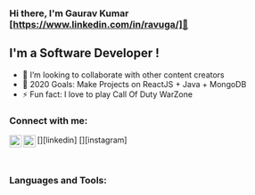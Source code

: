 ### Hi there, I'm Gaurav Kumar [https://www.linkedin.com/in/ravuga/]👋

## I'm a Software Developer !
- 👯 I’m looking to collaborate with other content creators
- 🥅 2020 Goals: Make Projects on ReactJS + Java + MongoDB
- ⚡ Fun fact: I love to play Call Of Duty WarZone 

### Connect with me:
[<img align="left" alt="codeSTACKr | LinkedIn" width="22px" src="https://cdn.jsdelivr.net/npm/simple-icons@v3/icons/linkedin.svg" />][linkedin]
[<img align="left" alt="codeSTACKr | Instagram" width="22px" src="https://cdn.jsdelivr.net/npm/simple-icons@v3/icons/instagram.svg" />][instagram]

<br />

### Languages and Tools:

<br />
<br />


